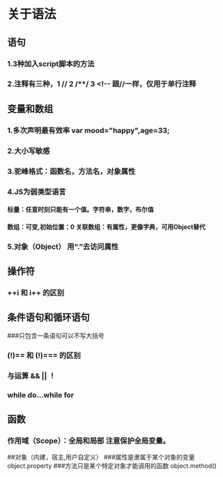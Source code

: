 # 关于语法
## 语句
### 1.3种加入script脚本的方法
### 2.注释有三种，1 // 2 /**/ 3 <!-- 跟//一样，仅用于单行注释 
## 变量和数组
### 1.多次声明最有效率 var mood="happy",age=33;
### 2.大小写敏感
### 3.驼峰格式：函数名，方法名，对象属性
### 4.JS为弱类型语言
####  标量：任意时刻只能有一个值。字符串，数字，布尔值
####  数组：可变,初始位置：0 关联数组：有属性，更像字典，可用Object替代
### 5.对象（Object） 用“.”去访问属性
## 操作符 
### ++i 和 i++ 的区别
## 条件语句和循环语句
###只包含一条语句可以不写大括号
### (!)== 和 (!)=== 的区别
### 与运算 &&  || ！
### while do...while for
## 函数
### 作用域（Scope）：全局和局部 注意保护全局变量。
##对象（内建，宿主,用户自定义）
###属性是隶属于某个对象的变量 object.property
###方法只是某个特定对象才能调用的函数 object.method()
